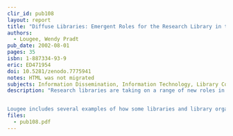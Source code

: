 ```yaml
---
clir_id: pub108
layout: report
title: "Diffuse Libraries: Emergent Roles for the Research Library in the Digital Age"
authors: 
  - Lougee, Wendy Pradt
pub_date: 2002-08-01
pages: 35
isbn: 1-887334-93-9
eric: ED471954
doi: 10.5281/zenodo.7775941
notes: HTML was not migrated
subjects: Information Dissemination, Information Technology, Library Collection Development, Library Development, Library Role, Library Services, Program Development, Research Libraries, Technological Advancement
description: "Research libraries are taking on a range of new roles in the digital age as they become more deeply engaged in the creation and dissemination of knowledge. While some of these roles are extensions of traditional library activity, others are largely new. Wendy Lougee, university librarian at the University of Minnesota, explores some of these emerging functions in this report.


Lougee includes several examples of how some libraries and library organizations are forging new services in areas of collection development, information access, and user services; she also touches briefly on the continued importance of library as place. In addition, she suggests where new roles might emerge. In the section on information access, for example, she notes the potential for libraries to contribute to the development of the Semantic Web, which aims to develop languages for expressing information in a form that machines can process, and which therefore can be searched more accurately and efficiently. She writes, “Designing the Semantic Web will require a mix of skills, and librarians have the potential to contribute significantly to this effort.” She also notes that there is a potential role for the library in certifying the authenticity and provenance of content on the Semantic Web."
files:
  - pub108.pdf
---
```

